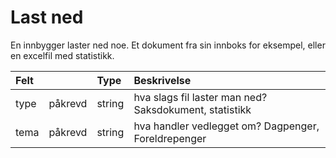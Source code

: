 # Last ned

En innbygger laster ned noe. Et dokument fra sin innboks for eksempel, eller en excelfil med statistikk.

| Felt | | Type | Beskrivelse |
| :--- | :--- | :--- | :--- |
| type | påkrevd | string | hva slags fil laster man ned? Saksdokument, statistikk |
| tema | påkrevd | string | hva handler vedlegget om? Dagpenger, Foreldrepenger |
